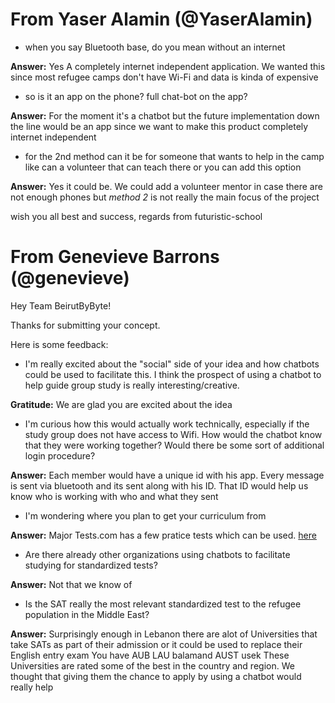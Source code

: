 # From Yaser Alamin (@YaserAlamin)

* when you say Bluetooth base, do you mean without an internet

 **Answer:** Yes A completely internet independent application. We wanted this since most refugee camps don't have Wi-Fi and data is kinda of expensive

* so is it an app on the phone? full chat-bot on the app?

 **Answer:** For the moment it's a chatbot but the future implementation down the line would be an app since we want to make this product completely internet independent

* for the 2nd method can it be for someone that wants to help in the camp like can a volunteer that can teach there or you can add this option

**Answer:** Yes it could be. We could add a volunteer mentor in case there are not enough phones but *method 2* is not really the main focus of the project

wish you all best and success, regards from futuristic-school


# From Genevieve Barrons (@genevieve)
Hey Team BeirutByByte!

Thanks for submitting your concept.

Here is some feedback:

* I'm really excited about the "social" side of your idea and how chatbots could be used to facilitate this. I think the prospect of using a chatbot to help guide group study is really interesting/creative.

**Gratitude:** We are glad you are excited about the idea

* I'm curious how this would actually work technically, especially if the study group does not have access to Wifi. How would the chatbot know that they were working together? Would there be some sort of additional login procedure?

**Answer:** Each member would have a unique id with his app. Every message is sent via bluetooth and its sent along with his ID. That ID would help us know who is working with who and what they sent

* I'm wondering where you plan to get your curriculum from

**Answer:** Major Tests.com has a few pratice tests which can be used. [here](majortests.com)
* Are there already other organizations using chatbots to facilitate studying for standardized tests?

**Answer:** Not that we know of

* Is the SAT really the most relevant standardized test to the refugee population in the Middle East?

**Answer:** Surprisingly enough in Lebanon there are alot of Universities that take SATs as part of their admission or it could be used to replace their English entry exam
You have AUB LAU balamand AUST usek
These Universities are rated some of the best in the country and region. We thought that giving them the chance to apply by using a chatbot would really help
